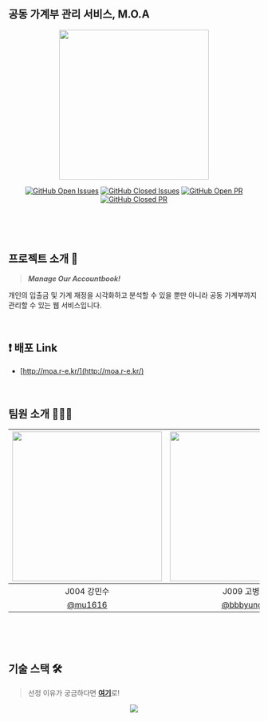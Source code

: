 ## 공동 가계부 관리 서비스,  M.O.A

<div align="center">

<img src="https://i.imgur.com/7hUyD13.png" width=300/>

[![GitHub Open Issues](https://img.shields.io/github/issues-raw/boostcamp-2020/Project16-D-Account-Book?color=green)](https://github.com/boostcamp-2020/Project16-D-Account-Book/issues)
[![GitHub Closed Issues](https://img.shields.io/github/issues-closed-raw/boostcamp-2020/Project16-D-Account-Book?color=red)](https://github.com/boostcamp-2020/Project16-D-Account-Book/issues)
[![GitHub Open PR](https://img.shields.io/github/issues-pr-raw/boostcamp-2020/Project16-D-Account-Book?color=green)](https://github.com/boostcamp-2020/Project16-D-Account-Book/issues)
[![GitHub Closed PR](https://img.shields.io/github/issues-pr-closed-raw/boostcamp-2020/Project16-D-Account-Book?color=red)](https://github.com/boostcamp-2020/Project16-D-Account-Book/issues)

</div>
<br><br><br>

## 프로젝트 소개 💸
> ***Manage Our Accountbook!***

개인의 입출금 및 가계 재정을 시각화하고 분석할 수 있을 뿐만 아니라 공동 가계부까지 관리할 수 있는 웹 서비스입니다.

<br>

## :exclamation: 배포 Link 
- [http://moa.r-e.kr/](http://moa.r-e.kr/)    

<br>

## 팀원 소개 👨🏻‍💻

|<img src="https://user-images.githubusercontent.com/26829633/99659625-76bc7f00-2aa4-11eb-8dd3-5e9999988e9e.png" width=300/>|<img src="https://i.imgur.com/317zpAr.jpg" width=300/>|<img src="https://i.imgur.com/NfOU5Jv.jpg" width=300/>|<img src="https://i.imgur.com/BXyyWrF.png" width=300/>|
|:-:|:-:|:-:|:-:|
|J004 강민수|J009 고병화|J045 김영근|J131_윤현우|
|[@mu1616](https://github.com/mu1616)|[@bbbyung2](https://github.com/bbbyung2)|[@lacomaco](https://github.com/lacomaco)|[@Mong-Gu](https://github.com/Mong-Gu)|

<br><br><br>


  

## 기술 스택 🛠
> 선정 이유가 궁금하다면 [**여기**](https://www.notion.so/158a594255e243d396b841adeb329c35)로!

<div align="center">
  <img src="https://i.imgur.com/kdvp91a.png"/>
</div>
<br>

